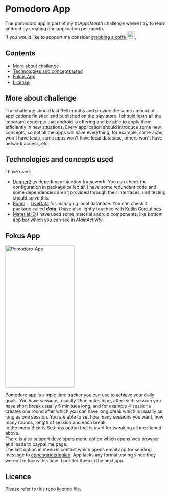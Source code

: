 Pomodoro App
==================

The pomodoro app is part of my *#1App1Month* challenge where I try to learn android by creating one application per month.\
If you would like to support me consider [grabbing a coffe
<img src="https://image.flaticon.com/icons/svg/2261/2261640.svg" alt="alt text" width="24px" height="24px">.](https://www.paypal.me/appengineeringlab)

## Contents

- [More about challenge](#more-about-challenge)
- [Technologies and concepts used](#technologies-and-concepts-used)
- [Fokus App](#fokus-app)
- [License](#license)

## More about challenge
The challenge should last 3-6 months and provide the same amount of applications finished and published on the play store. I should learn all the important concepts that android is offering and be able to apply them efficiently in new situations. Every application should introduce some new concepts, so not all the apps will have everything, for example, some apps won't have tests, some apps won't have local database, others won't have network access, etc. 

## Technologies and concepts used
I have used:
- [Dagger2](https://dagger.dev/) as depedency injection framework. You can check the configuration in package called ***di***. I have some redundant code and some dependencies aren't provided through their interfaces, unit testing should solve this.
- [Room](https://developer.android.com/topic/libraries/architecture/room) + [LiveData](https://developer.android.com/topic/libraries/architecture/livedata) for managing local database. You can check it package called  ***data***. I have also lightly touched with [Kotlin Coroutines](https://kotlinlang.org/docs/reference/coroutines-overview.html)
- [Material.IO](https://material.io/) I have used some material android components, like bottom app bar which you can see in *MainActivity*.

## Fokus App
<img src="https://drive.google.com/uc?export=view&id=1HLT0LWfQl3fi5rcNPPcYRWlLcpzm9pU6" alt="Pomodoro-App" width="216px" height="444px">

Pomodoro app is simple time tracker you can use to achieve your daily goals. You have sessions, usually 25 minutes long, after each session you have short break usually 5 minitues long, and for example 4 sessions creates one round after which you can have long break which is usually as long as one session. You are able to set how many sessions you want, how many rounds, length of session and each break.\
In the menu their is Settings option that is used for tweaking all mentioned above.\
There is also support developers menu option which opens web browser and leads to paypal.me page.\
The last option in menu is contact which opens email app for sending message to [appengineeringlab](http://www.labappengineering.com).
App lacks any formal testing since they weren't in focus this time. Look for them in the next app.

## Licence 
Please refer to this repo [licence file](LICENSE).
